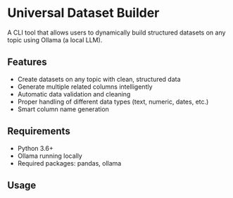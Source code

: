 # Universal Dataset Builder

A CLI tool that allows users to dynamically build structured datasets on any topic using Ollama (a local LLM).

## Features
- Create datasets on any topic with clean, structured data
- Generate multiple related columns intelligently
- Automatic data validation and cleaning
- Proper handling of different data types (text, numeric, dates, etc.)
- Smart column name generation

## Requirements
- Python 3.6+
- Ollama running locally
- Required packages: pandas, ollama

## Usage
